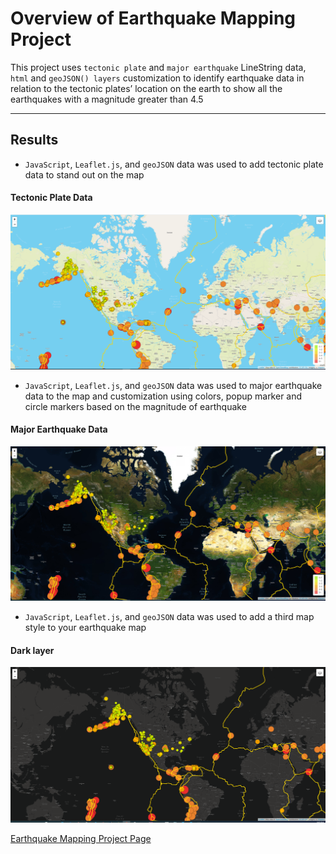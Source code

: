 # Overview of Earthquake Mapping Project
This project uses `tectonic plate` and `major earthquake` LineString data, `html` and `geoJSON() layers` customization  to identify earthquake data in relation to the tectonic plates’ location on the earth to show all the earthquakes with a magnitude greater than 4.5



---
## Results
    
    
   * `JavaScript`, `Leaflet.js`, and `geoJSON` data was used to add tectonic plate data to stand out on the map
    
#### Tectonic Plate Data
 ![tectonic_plate.png](https://github.com/charleside2001/Mapping_Earthquakes/blob/5edbd62541d9bd08815d16bcd73a1d2dca8d4d69/Earthquake_Challenge/images/tectonic_plate.png)
    
   * `JavaScript`, `Leaflet.js`, and `geoJSON`  data was used to major earthquake data to the map and customization using colors, popup marker  and  circle markers based on the magnitude of earthquake

#### Major Earthquake Data
![majorEQ.png](https://github.com/charleside2001/Mapping_Earthquakes/blob/5edbd62541d9bd08815d16bcd73a1d2dca8d4d69/Earthquake_Challenge/images/majorEQ.png) 

   
   * `JavaScript`, `Leaflet.js`, and `geoJSON`  data was used to add a third map style to your earthquake map

#### Dark layer
![dark_layer.PNG](https://github.com/charleside2001/Mapping_Earthquakes/blob/5edbd62541d9bd08815d16bcd73a1d2dca8d4d69/Earthquake_Challenge/images/dark_layer.PNG) 
 


[Earthquake Mapping Project Page](https://github.com/charleside2001/Mapping_Earthquakes.git)
